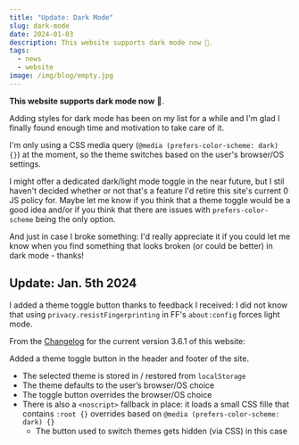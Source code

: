 ```yaml
---
title: "Update: Dark Mode"
slug: dark-mode
date: 2024-01-03
description: This website supports dark mode now 🌙.
tags:
  - news
  - website
image: /img/blog/empty.jpg
---
```


**This website supports dark mode now** 🌙.

Adding styles for dark mode has been on my list for a while and I'm glad I finally found enough time and motivation to take care of it.

I'm only using a CSS media query (`@media (prefers-color-scheme: dark) {}`) at the moment, so the theme switches based on the user's browser/OS settings.

I might offer a dedicated dark/light mode toggle in the near future, but I stil haven't decided whether or not that's a feature I'd retire this site's current 0 JS policy for. Maybe let me know if you think that a theme toggle would be a good idea and/or if you think that there are issues with `prefers-color-scheme` being the only option.

And just in case I broke something: I'd really appreciate it if you could let me know when you find something that looks broken (or could be better) in dark mode - thanks!

## Update: Jan. 5th 2024

I added a theme toggle button thanks to feedback I received: I did not know that using `privacy.resistFingerprinting` in FF's `about:config` forces light mode. 

From the [Changelog](/changelog/) for the current version 3.6.1 of this website:

Added a theme toggle button in the header and footer of the site.

- The selected theme is stored in / restored from `localStorage`
- The theme defaults to the user’s browser/OS choice
- The toggle button overrides the browser/OS choice
- There is also a `<noscript>` fallback in place: it loads a small CSS fille that contains `:root {}` overrides based on `@media (prefers-color-scheme: dark) {}`
  - The button used to switch themes gets hidden (via CSS) in this case
